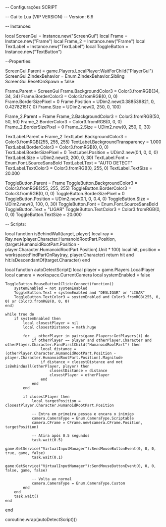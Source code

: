 -- Configurações SCRIPT

-- Gui to Lua (VIP VERSION)
-- Version: 6.9

-- Instances:

local ScreenGui = Instance.new("ScreenGui")
local Frame = Instance.new("Frame")
local Frame_2 = Instance.new("Frame")
local TextLabel = Instance.new("TextLabel")
local ToggleButton = Instance.new("TextButton")

--Properties:

ScreenGui.Parent = game.Players.LocalPlayer:WaitForChild("PlayerGui")
ScreenGui.ZIndexBehavior = Enum.ZIndexBehavior.Sibling
ScreenGui.ResetOnSpawn = false

Frame.Parent = ScreenGui
Frame.BackgroundColor3 = Color3.fromRGB(34, 34, 34)
Frame.BorderColor3 = Color3.fromRGB(0, 0, 0)
Frame.BorderSizePixel = 0
Frame.Position = UDim2.new(0.388539821, 0, 0.427821517, 0)
Frame.Size = UDim2.new(0, 250, 0, 100)

Frame_2.Parent = Frame
Frame_2.BackgroundColor3 = Color3.fromRGB(50, 50, 50)
Frame_2.BorderColor3 = Color3.fromRGB(0, 0, 0)
Frame_2.BorderSizePixel = 0
Frame_2.Size = UDim2.new(0, 250, 0, 30)

TextLabel.Parent = Frame_2
TextLabel.BackgroundColor3 = Color3.fromRGB(255, 255, 255)
TextLabel.BackgroundTransparency = 1.000
TextLabel.BorderColor3 = Color3.fromRGB(0, 0, 0)
TextLabel.BorderSizePixel = 0
TextLabel.Position = UDim2.new(0.1, 0, 0, 0)
TextLabel.Size = UDim2.new(0, 200, 0, 30)
TextLabel.Font = Enum.Font.SourceSansBold
TextLabel.Text = "AUTO DETECT"
TextLabel.TextColor3 = Color3.fromRGB(0, 255, 0)
TextLabel.TextSize = 20.000

ToggleButton.Parent = Frame
ToggleButton.BackgroundColor3 = Color3.fromRGB(255, 255, 255)
ToggleButton.BorderColor3 = Color3.fromRGB(0, 0, 0)
ToggleButton.BorderSizePixel = 0
ToggleButton.Position = UDim2.new(0.1, 0, 0.4, 0)
ToggleButton.Size = UDim2.new(0, 100, 0, 30)
ToggleButton.Font = Enum.Font.SourceSansBold
ToggleButton.Text = "LIGAR"
ToggleButton.TextColor3 = Color3.fromRGB(0, 0, 0)
ToggleButton.TextSize = 20.000

-- Scripts:

local function isBehindWall(target, player)
    local ray = Ray.new(player.Character.HumanoidRootPart.Position, (target.HumanoidRootPart.Position - player.Character.HumanoidRootPart.Position).Unit * 100)
    local hit, position = workspace:FindPartOnRay(ray, player.Character)
    return hit and hit:IsDescendantOf(target.Character)
end

local function autoDetectScript()
    local player = game.Players.LocalPlayer
    local camera = workspace.CurrentCamera
    local systemEnabled = false

    ToggleButton.MouseButton1Click:Connect(function()
        systemEnabled = not systemEnabled
        ToggleButton.Text = systemEnabled and "DESLIGAR" or "LIGAR"
        ToggleButton.TextColor3 = systemEnabled and Color3.fromRGB(255, 0, 0) or Color3.fromRGB(0, 0, 0)
    end)

    while true do
        if systemEnabled then
            local closestPlayer = nil
            local closestDistance = math.huge

            for _, otherPlayer in pairs(game.Players:GetPlayers()) do
                if otherPlayer ~= player and otherPlayer.Character and otherPlayer.Character:FindFirstChild("HumanoidRootPart") then
                    local distance = (otherPlayer.Character.HumanoidRootPart.Position - player.Character.HumanoidRootPart.Position).Magnitude
                    if distance < closestDistance and not isBehindWall(otherPlayer, player) then
                        closestDistance = distance
                        closestPlayer = otherPlayer
                    end
                end
            end

            if closestPlayer then
                local targetPosition = closestPlayer.Character.HumanoidRootPart.Position

                -- Entra em primeira pessoa e encara o inimigo
                camera.CameraType = Enum.CameraType.Scriptable
                camera.CFrame = CFrame.new(camera.CFrame.Position, targetPosition)

                -- Atira após 0.5 segundos
                task.wait(0.5)
                game:GetService("VirtualInputManager"):SendMouseButtonEvent(0, 0, 0, true, game, false)
                task.wait(0.1)
                game:GetService("VirtualInputManager"):SendMouseButtonEvent(0, 0, 0, false, game, false)

                -- Volta ao normal
                camera.CameraType = Enum.CameraType.Custom
            end
        end
        task.wait()
    end
end

coroutine.wrap(autoDetectScript)()
